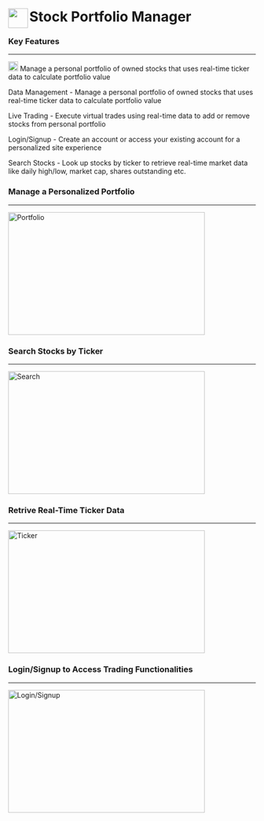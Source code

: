 <span align="left">
  <img src="https://cdn-icons-png.freepik.com/512/12071/12071716.png" width=40 height=40 align="left" />
  <h1 align="left">Stock Portfolio Manager</h1>
</span>

### Key Features

---


<span>
  <img src="https://github.com/user-attachments/assets/aec670e9-ce18-4938-8835-1f04e0499451" width=20 height=20 >
  Manage a personal portfolio of owned stocks that uses real-time ticker data to calculate portfolio value
</span>


<p>Data Management - Manage a personal portfolio of owned stocks that uses real-time ticker data to calculate portfolio value</p>
<p>Live Trading - Execute virtual trades using real-time data to add or remove stocks from personal portfolio</p>
<p>Login/Signup - Create an account or access your existing account for a personalized site experience</p>
<p>Search Stocks - Look up stocks by ticker to retrieve real-time market data like daily high/low, market cap, shares outstanding etc.</p>

### Manage a Personalized Portfolio

--- 

<img width="400" height="250" alt="Portfolio" src="https://github.com/user-attachments/assets/ab4b3776-2fc7-424c-aea5-32cdec9590f3">


### Search Stocks by Ticker

---

<img width="400" height="250" alt="Search" src="https://github.com/user-attachments/assets/9b3f9e6d-509d-4cc7-a0e7-1d0888590e69">

### Retrive Real-Time Ticker Data

---

<img width="400" height="250" alt="Ticker" src="https://github.com/user-attachments/assets/2212501f-fe88-40a5-95d7-011eb85b0608">


### Login/Signup to Access Trading Functionalities

---

<img width="400" height="250" alt="Login/Signup" src="https://github.com/user-attachments/assets/47674273-5d26-45f0-a195-c2505a9255e8">

